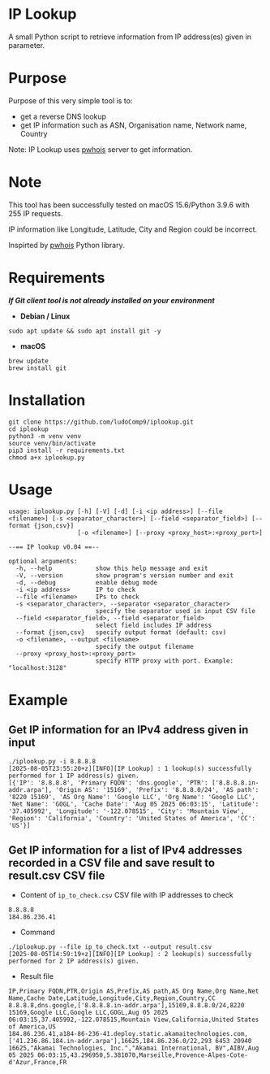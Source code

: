 # IP Lookup

A small Python script to retrieve information from IP address(es) given in parameter.

# Purpose

Purpose of this very simple tool is to:
- get a reverse DNS lookup
- get IP information such as ASN, Organisation name, Network name, Country

Note: IP Lookup uses [pwhois](https://pwhois.org/) server to get information.

# Note

This tool has been successfully tested on macOS 15.6/Python 3.9.6 with 255 IP requests.

IP information like Longitude, Latitude, City and Region could be incorrect.

Inspirted by [pwhois](https://github.com/dagonis/pwhois) Python library.

# Requirements

***If Git client tool is not already installed on your environment***

- **Debian / Linux**
```
sudo apt update && sudo apt install git -y
```

- **macOS**
```
brew update
brew install git
```

# Installation

```
git clone https://github.com/ludoComp9/iplookup.git
cd iplookup
python3 -m venv venv
source venv/bin/activate
pip3 install -r requirements.txt
chmod a+x iplookup.py
```

# Usage

```
usage: iplookup.py [-h] [-V] [-d] [-i <ip address>] [--file <filename>] [-s <separator_character>] [--field <separator_field>] [--format {json,csv}]
                   [-o <filename>] [--proxy <proxy_host>:<proxy_port>]

--== IP lookup v0.04 ==--

optional arguments:
  -h, --help            show this help message and exit
  -V, --version         show program's version number and exit
  -d, --debug           enable debug mode
  -i <ip address>       IP to check
  --file <filename>     IPs to check
  -s <separator_character>, --separator <separator_character>
                        specify the separator used in input CSV file
  --field <separator_field>, --field <separator_field>
                        select field includes IP address
  --format {json,csv}   specify output format (default: csv)
  -o <filename>, --output <filename>
                        specify the output filename
  --proxy <proxy_host>:<proxy_port>
                        specify HTTP proxy with port. Example: "localhost:3128"
```

# Example

## Get IP information for an IPv4 address given in input

```
./iplookup.py -i 8.8.8.8
[2025-08-05T23:55:20+z][INFO][IP Lookup] : 1 lookup(s) successfully performed for 1 IP address(s) given.
[{'IP': '8.8.8.8', 'Primary FQDN': 'dns.google', 'PTR': ['8.8.8.8.in-addr.arpa'], 'Origin AS': '15169', 'Prefix': '8.8.8.0/24', 'AS path': '8220 15169', 'AS Org Name': 'Google LLC', 'Org Name': 'Google LLC', 'Net Name': 'GOGL', 'Cache Date': 'Aug 05 2025 06:03:15', 'Latitude': '37.405992', 'Longitude': '-122.078515', 'City': 'Mountain View', 'Region': 'California', 'Country': 'United States of America', 'CC': 'US'}]
```

## Get IP information for a list of IPv4 addresses recorded in a CSV file and save result to result.csv CSV file

- Content of `ip_to_check.csv` CSV file with IP addresses to check
```
8.8.8.8
184.86.236.41
```

- Command
```
./iplookup.py --file ip_to_check.txt --output result.csv
[2025-08-05T14:59:19+z][INFO][IP Lookup] : 2 lookup(s) successfully performed for 2 IP address(s) given.
```

- Result file
```
IP,Primary FQDN,PTR,Origin AS,Prefix,AS path,AS Org Name,Org Name,Net Name,Cache Date,Latitude,Longitude,City,Region,Country,CC
8.8.8.8,dns.google,['8.8.8.8.in-addr.arpa'],15169,8.8.8.0/24,8220 15169,Google LLC,Google LLC,GOGL,Aug 05 2025 06:03:15,37.405992,-122.078515,Mountain View,California,United States of America,US
184.86.236.41,a184-86-236-41.deploy.static.akamaitechnologies.com,['41.236.86.184.in-addr.arpa'],16625,184.86.236.0/22,293 6453 20940 16625,"Akamai Technologies, Inc.","Akamai International, BV",AIBV,Aug 05 2025 06:03:15,43.296950,5.381070,Marseille,Provence-Alpes-Cote-d'Azur,France,FR
```